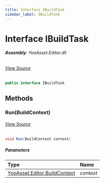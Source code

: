 ```yaml
---
title: Interface IBuildTask
sidebar_label: IBuildTask
---
```

# Interface IBuildTask


###### **Assembly**: YooAsset.Editor.dll
###### [View Source](https://github.com/tuyoogame/YooAsset/blob/main/Assets/YooAsset/Editor/AssetBundleBuilder/BuildSystem/IBuildTask.cs#L4)
```csharp title="Declaration"
public interface IBuildTask
```
## Methods
### Run(BuildContext)

###### [View Source](https://github.com/tuyoogame/YooAsset/blob/main/Assets/YooAsset/Editor/AssetBundleBuilder/BuildSystem/IBuildTask.cs#L6)
```csharp title="Declaration"
void Run(BuildContext context)
```

##### Parameters

| Type | Name |
|:--- |:--- |
| [YooAsset.Editor.BuildContext](../YooAsset.Editor/BuildContext.md) | *context* |


